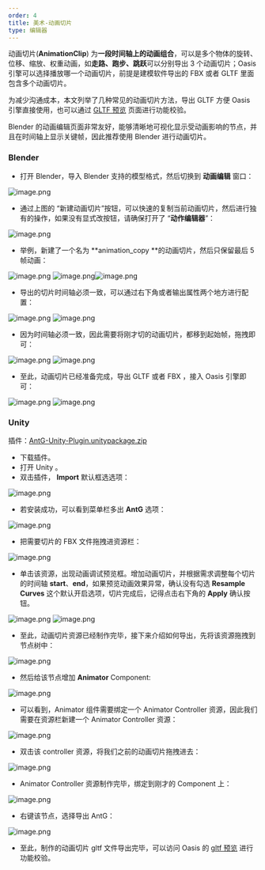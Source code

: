 ```yaml
---
order: 4
title: 美术-动画切片
type: 编辑器
---
```


动画切片(**AnimationClip**)  为**一段时间轴上的动画组合**，可以是多个物体的旋转、位移、缩放、权重动画，如**走路、跑步、跳跃**可以分别导出 3 个动画切片；Oasis 引擎可以选择播放哪一个动画切片，前提是建模软件导出的 FBX 或者 GLTF 里面包含多个动画切片。
​

为减少沟通成本，本文列举了几种常见的动画切片方法，导出 GLTF 方便 Oasis 引擎直接使用，也可以通过 [GLTF 预览](https://oasisengine.cn/gltf-viewer) 页面进行功能校验。
​

Blender 的动画编辑页面非常友好，能够清晰地可视化显示受动画影响的节点，并且在时间轴上显示关键帧，因此推荐使用 Blender 进行动画切片。
​

### Blender

- 打开 Blender，导入 Blender 支持的模型格式，然后切换到 **动画编辑** 窗口：

![image.png](https://cdn.nlark.com/yuque/0/2021/png/381718/1622617152228-2c30967c-9203-4ad2-b239-6033cb004bc3.png#clientId=u8b862108-a194-4&from=paste&height=650&id=jbhxs&margin=%5Bobject%20Object%5D&name=image.png&originHeight=1949&originWidth=3835&originalType=binary&size=1172604&status=done&style=none&taskId=u9c1a0a56-d11c-4204-b35c-461269e1a4c&width=1278.3333333333333)

- 通过上图的 “新建动画切片”按钮，可以快速的复制当前动画切片，然后进行独有的操作，如果没有显式改按钮，请确保打开了 “**动作编辑器**”：

![image.png](https://cdn.nlark.com/yuque/0/2021/png/381718/1622617514416-e0b83cd6-439f-4003-aa23-f85ca0df04dc.png#clientId=u8b862108-a194-4&from=paste&height=163&id=nJzva&margin=%5Bobject%20Object%5D&name=image.png&originHeight=488&originWidth=2162&originalType=binary&size=151966&status=done&style=none&taskId=u0fef5886-46ae-4d4e-af22-ba1957d9501&width=720.6666666666666)

- 举例，新建了一个名为 **animation_copy **的动画切片，然后只保留最后 5 帧动画：

![image.png](https://cdn.nlark.com/yuque/0/2021/png/381718/1622617643472-17314b46-06a6-4368-952a-416814227566.png#clientId=u8b862108-a194-4&from=paste&height=132&id=hPacq&margin=%5Bobject%20Object%5D&name=image.png&originHeight=395&originWidth=1464&originalType=binary&size=58042&status=done&style=none&taskId=uaf76c052-c2dc-420c-a43e-01bcf153cfe&width=488)
![image.png](https://cdn.nlark.com/yuque/0/2021/png/381718/1622617795573-fb73aeec-fbb0-4851-9f8a-1a1909b789d8.png#clientId=u8b862108-a194-4&from=paste&height=256&id=C8pN7&margin=%5Bobject%20Object%5D&name=image.png&originHeight=769&originWidth=1412&originalType=binary&size=170314&status=done&style=none&taskId=u4736c5bf-33f8-4053-bba9-fd81c9e343b&width=470.6666666666667)![image.png](https://cdn.nlark.com/yuque/0/2021/png/381718/1622617813768-69bf92bc-ec55-4b00-9ff8-b7ce324e9526.png#clientId=u8b862108-a194-4&from=paste&height=157&id=CFO2b&margin=%5Bobject%20Object%5D&name=image.png&originHeight=471&originWidth=1483&originalType=binary&size=62305&status=done&style=none&taskId=u78d4ba08-ab6b-45d2-b5cd-da55a8c9280&width=494.3333333333333)

- 导出的切片时间轴必须一致，可以通过右下角或者输出属性两个地方进行配置：

![image.png](https://cdn.nlark.com/yuque/0/2021/png/381718/1622617921344-b032018a-3e07-4189-99f6-f76a1157cc85.png#clientId=u8b862108-a194-4&from=paste&height=193&id=PFFKQ&margin=%5Bobject%20Object%5D&name=image.png&originHeight=579&originWidth=2720&originalType=binary&size=135722&status=done&style=none&taskId=uec5b0efa-7f23-4398-8d9b-e0a5c298b36&width=906.6666666666666)
![image.png](https://cdn.nlark.com/yuque/0/2021/png/381718/1622617946932-c561c4c6-0f30-466e-859a-f948de54541c.png#clientId=u8b862108-a194-4&from=paste&height=433&id=WL9XC&margin=%5Bobject%20Object%5D&name=image.png&originHeight=1298&originWidth=686&originalType=binary&size=148115&status=done&style=none&taskId=u8353389d-78b3-4f6d-b0c7-bd68784a6ab&width=228.66666666666666)

- 因为时间轴必须一致，因此需要将刚才切的动画切片，都移到起始帧，拖拽即可：

![image.png](https://cdn.nlark.com/yuque/0/2021/png/381718/1622618070076-2d006e34-9dcc-4ead-b97c-c86398b63ba4.png#clientId=u8b862108-a194-4&from=paste&height=164&id=CVfkI&margin=%5Bobject%20Object%5D&name=image.png&originHeight=493&originWidth=1438&originalType=binary&size=62524&status=done&style=none&taskId=ub4a78b11-1b68-495f-a82e-e6ba6b679b1&width=479.3333333333333)
![image.png](https://cdn.nlark.com/yuque/0/2021/png/381718/1622618030553-ac8afb11-cfea-48b7-82e1-9ca1243af167.png#clientId=u8b862108-a194-4&from=paste&height=150&id=mYFye&margin=%5Bobject%20Object%5D&name=image.png&originHeight=451&originWidth=1498&originalType=binary&size=62906&status=done&style=none&taskId=u01d35f7a-e1e4-40cc-9a7a-08453fbde70&width=499.3333333333333)

- 至此，动画切片已经准备完成，导出 GLTF 或者 FBX ，接入 Oasis 引擎即可：

![image.png](https://cdn.nlark.com/yuque/0/2021/png/381718/1622618144473-9b9c24eb-2186-408f-8b75-ee41c2bf9dbd.png#clientId=u8b862108-a194-4&from=paste&height=432&id=oQlgA&margin=%5Bobject%20Object%5D&name=image.png&originHeight=1296&originWidth=1263&originalType=binary&size=306088&status=done&style=none&taskId=u28fd5468-9bf9-4007-95bf-591f179e125&width=421)
![image.png](https://cdn.nlark.com/yuque/0/2021/png/381718/1622618286939-c987bfa3-b6a7-46eb-b9cf-f3a7da86bb83.png#clientId=u8b862108-a194-4&from=paste&height=364&id=x2BPQ&margin=%5Bobject%20Object%5D&name=image.png&originHeight=1092&originWidth=2510&originalType=binary&size=2946226&status=done&style=none&taskId=u710a83c3-5fae-453f-9173-88fb854de47&width=836.6666666666666)
### Unity
插件：[AntG-Unity-Plugin.unitypackage.zip](https://www.yuque.com/attachments/yuque/0/2021/zip/381718/1622541632701-4f33e890-5295-4430-8798-d979b8df504f.zip?_lake_card=%7B%22src%22%3A%22https%3A%2F%2Fwww.yuque.com%2Fattachments%2Fyuque%2F0%2F2021%2Fzip%2F381718%2F1622541632701-4f33e890-5295-4430-8798-d979b8df504f.zip%22%2C%22name%22%3A%22AntG-Unity-Plugin.unitypackage.zip%22%2C%22size%22%3A490677%2C%22type%22%3A%22application%2Fzip%22%2C%22ext%22%3A%22zip%22%2C%22status%22%3A%22done%22%2C%22taskId%22%3A%22u4c98eaae-9ce5-43c7-ae94-c26f4ce0c0f%22%2C%22taskType%22%3A%22upload%22%2C%22id%22%3A%22uef3d6075%22%2C%22card%22%3A%22file%22%7D)

- 下载插件。
- 打开 Unity 。
- 双击插件， **Import** 默认框选选项：

![image.png](https://cdn.nlark.com/yuque/0/2021/png/381718/1622551409520-2797ff27-65e9-4360-aa67-6d8438ec46f7.png#clientId=u3d801fa4-f2ba-4&from=paste&height=1300&id=u73b058a7&margin=%5Bobject%20Object%5D&name=image.png&originHeight=1300&originWidth=1548&originalType=binary&size=869036&status=done&style=none&taskId=uc14f58a8-b1d6-4e58-992f-bfc59331d9d&width=1548)

- 若安装成功，可以看到菜单栏多出 **AntG** 选项：

![image.png](https://cdn.nlark.com/yuque/0/2021/png/381718/1622551587689-1f963ad1-2530-4d5a-b312-25a87e7b99e0.png#clientId=u3d801fa4-f2ba-4&from=paste&height=46&id=u2e6a915e&margin=%5Bobject%20Object%5D&name=image.png&originHeight=46&originWidth=1486&originalType=binary&size=103536&status=done&style=none&taskId=ub3b27b76-38da-43ab-a955-516c489f520&width=1486)

- 把需要切片的 FBX 文件拖拽进资源栏：

![image.png](https://cdn.nlark.com/yuque/0/2021/png/381718/1622551819216-1fecbc86-c8e8-4416-82d5-20cd63094fd4.png#clientId=u3d801fa4-f2ba-4&from=paste&height=366&id=u1771a4bd&margin=%5Bobject%20Object%5D&name=image.png&originHeight=366&originWidth=1760&originalType=binary&size=110529&status=done&style=none&taskId=u2c075dcb-b67e-45c4-b264-313f449b485&width=1760)

- 单击该资源，出现动画调试预览框。增加动画切片，并根据需求调整每个切片的时间轴 **start**、**end**，如果预览动画效果异常，确认没有勾选 **Resample Curves** 这个默认开启选项，切片完成后，记得点击右下角的 **Apply** 确认按钮。

![image.png](https://cdn.nlark.com/yuque/0/2021/png/381718/1622552141748-0151be0c-4f6c-40ee-9071-c7bddbc9eb0c.png#clientId=u3d801fa4-f2ba-4&from=paste&height=1408&id=u107d903f&margin=%5Bobject%20Object%5D&name=image.png&originHeight=1408&originWidth=2472&originalType=binary&size=1669701&status=done&style=none&taskId=ue97e1678-4816-4581-b4ce-ff9d3bb6926&width=2472)
![image.png](https://cdn.nlark.com/yuque/0/2021/png/381718/1622552692349-5551e817-70b5-4093-9b40-b9a7dd45c365.png#clientId=u3d801fa4-f2ba-4&from=paste&height=142&id=ubf8f3220&margin=%5Bobject%20Object%5D&name=image.png&originHeight=142&originWidth=862&originalType=binary&size=30842&status=done&style=none&taskId=u9c0a6bf0-4ed9-4128-bf3a-64005480bb6&width=862)

- 至此，动画切片资源已经制作完毕，接下来介绍如何导出，先将该资源拖拽到节点树中：

![image.png](https://cdn.nlark.com/yuque/0/2021/png/381718/1622552417304-8b1f1b7b-d99f-47d7-925f-5a70468d4a3e.png#clientId=u3d801fa4-f2ba-4&from=paste&height=468&id=uf2e509eb&margin=%5Bobject%20Object%5D&name=image.png&originHeight=468&originWidth=586&originalType=binary&size=120906&status=done&style=none&taskId=uad73cb67-35d1-4fb9-9a48-1e48f766e5f&width=586)

- 然后给该节点增加 **Animator** Component:

![image.png](https://cdn.nlark.com/yuque/0/2021/png/381718/1622552470594-9e7df115-24c6-4a16-9a64-a7c28206900e.png#clientId=u3d801fa4-f2ba-4&from=paste&height=1168&id=u9234635f&margin=%5Bobject%20Object%5D&name=image.png&originHeight=1168&originWidth=1628&originalType=binary&size=262858&status=done&style=none&taskId=ud04bd0c6-2cdc-4edf-b769-42b0dfaf9ba&width=1628)

- 可以看到，Animator 组件需要绑定一个 Animator Controller 资源，因此我们需要在资源栏新建一个 Animator Controller 资源：

![image.png](https://cdn.nlark.com/yuque/0/2021/png/381718/1622552588576-858cb05e-f340-4005-885e-429bbb957403.png#clientId=u3d801fa4-f2ba-4&from=paste&height=656&id=u9c93c341&margin=%5Bobject%20Object%5D&name=image.png&originHeight=656&originWidth=1056&originalType=binary&size=409595&status=done&style=none&taskId=u6b12463d-9d16-45d1-b473-2ac0bb55469&width=1056)

- 双击该 controller 资源，将我们之前的动画切片拖拽进去：

![image.png](https://cdn.nlark.com/yuque/0/2021/png/381718/1622552779345-91dcf315-cb56-48a5-9f05-86504a59268a.png#clientId=u3d801fa4-f2ba-4&from=paste&height=1408&id=uedcebdad&margin=%5Bobject%20Object%5D&name=image.png&originHeight=1408&originWidth=1984&originalType=binary&size=727084&status=done&style=none&taskId=u20d00d21-c495-4c44-b969-2cb49d19828&width=1984)

- Animator Controller 资源制作完毕，绑定到刚才的 Component 上：

![image.png](https://cdn.nlark.com/yuque/0/2021/png/381718/1622552894104-3693f7fe-2c4d-4dc1-8413-3a3391e11984.png#clientId=u3d801fa4-f2ba-4&from=paste&height=468&id=ua992cea4&margin=%5Bobject%20Object%5D&name=image.png&originHeight=468&originWidth=916&originalType=binary&size=213198&status=done&style=none&taskId=u70179f5a-2524-4240-bf9d-27f09a6aafb&width=916)

- 右键该节点，选择导出 AntG：

![image.png](https://cdn.nlark.com/yuque/0/2021/png/381718/1622552925151-16b86fcc-4680-4611-aa32-d3697bbe5086.png#clientId=u3d801fa4-f2ba-4&from=paste&height=822&id=ua3139f8a&margin=%5Bobject%20Object%5D&name=image.png&originHeight=822&originWidth=692&originalType=binary&size=221059&status=done&style=none&taskId=u47aee066-1899-40bd-bcc8-91506011d78&width=692)

- 至此，制作的动画切片 gltf 文件导出完毕，可以访问 Oasis 的 [gltf 预览](https://oasisengine.cn/gltf-viewer) 进行功能校验。
